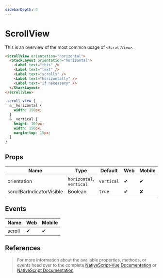 ```yaml
---
sidebarDepth: 0
---
```


# ScrollView

This is an overview of the most common usage of `<ScrollView>`.

<DocExampleBox codeBox="https://codesandbox.io/s/y3jzz2v5mv?module=%2Fsrc%2FApp.vue">

```html
<ScrollView orientation="horizontal">
  <StackLayout orientation="horizontal">
    <Label text="this" />
    <Label text="text" />
    <Label text="scrolls" />
    <Label text="horizontally" />
    <Label text="if necessary" />
  </StackLayout>
</ScrollView>

```

```scss
.scroll-view {
  &__horizontal {
    width: 150px;
  }
  &__vertical {
    height: 100px;
    width: 150px;
    margin-top: 15px;
  }
}
```

<ScrollViewDoc />
</DocExampleBox>

## Props

| Name                      | Type                     | Default    | Web | Mobile |
| ------------------------- | ------------------------ | ---------- | --- | ------ |
| orientation               | `horizontal`, `vertical` | `vertical` | ✔   | ✔      |
| scrollBarIndicatorVisible | Boolean                  | `true`     | ✔   | ✘      |

## Events

| Name   | Web | Mobile |
| ------ | --- | ------ |
| scroll | ✔   | ✔      |

## References

> For more information about the available properties, methods, or events head over to the complete [NativeScript-Vue Documentation](https://nativescript-vue.org/en/docs/elements/components/scroll-view/)
> or [NativeScript Documentation](https://docs.nativescript.org/api-reference/classes/_ui_scroll_view_.scrollview)
